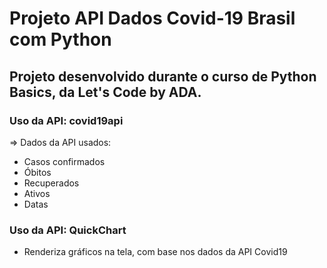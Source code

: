 # Projeto API Dados Covid-19 Brasil com Python

## Projeto desenvolvido durante o curso de Python Basics, da Let's Code by ADA.

### Uso da API: covid19api

=> Dados da API usados:
- Casos confirmados
- Óbitos
- Recuperados
- Ativos
- Datas

### Uso da API: QuickChart

- Renderiza gráficos na tela, com base nos dados da API Covid19
